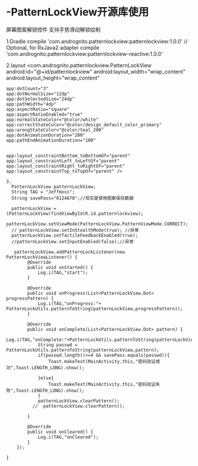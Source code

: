 # -PatternLockView开源库使用
屏幕图案解锁控件
支持手势滑动解锁绘制

1.Gradle
compile 'com.andrognito.patternlockview:patternlockview:1.0.0'
// Optional, for RxJava2 adapter
compile 'com.andrognito.patternlockview:patternlockview-reactive:1.0.0'

2.layout
<com.andrognito.patternlockview.PatternLockView
    android:id="@+id/patternlockview"
    android:layout_width="wrap_content"
    android:layout_height="wrap_content"

    app:dotCount="3"
    app:dotNormalSize="12dp"
    app:dotSelectedSize="24dp"
    app:pathWidth="4dp"
    app:aspectRatio="square"
    app:aspectRatioEnabled="true"
    app:normalStateColor="@color/white"
    app:correctStateColor="@color/design_default_color_primary"
    app:wrongStateColor="@color/teal_200"
    app:dotAnimationDuration="200"
    app:pathEndAnimationDuration="100"


    app:layout_constraintBottom_toBottomOf="parent"
    app:layout_constraintLeft_toLeftOf="parent"
    app:layout_constraintRight_toRightOf="parent"
    app:layout_constraintTop_toTopOf="parent" />
    
    3.
      PatternLockView patternLockView;
      String TAG = "Jeffmoss";
      String savePass="0124678";//现实是使用图案保存数据
    
      patternLockView = (PatternLockView)findViewById(R.id.patternlockview);
      patternLockView.setViewMode(PatternLockView.PatternViewMode.CORRECT);
      // patternLockView.setInStealthMode(true); //异常
      patternLockView.setTactileFeedbackEnabled(true);
      //patternLockView.setInputEnabled(false);//异常
      
       patternLockView.addPatternLockListener(new PatternLockViewListener() {
            @Override
            public void onStarted() {
                Log.i(TAG,"start");
            }

            @Override
            public void onProgress(List<PatternLockView.Dot> progressPattern) {
                Log.i(TAG,"onProgress:"+ PatternLockUtils.patternToString(patternLockView,progressPattern));
            }

            @Override
            public void onComplete(List<PatternLockView.Dot> pattern) {
                Log.i(TAG,"onComplete:"+PatternLockUtils.patternToString(patternLockView,pattern));
                String passwd = PatternLockUtils.patternToString(patternLockView,pattern);
                if(passwd.length()>=4 && savePass.equals(passwd)){
                    Toast.makeText(MainActivity.this,"密码验证成功",Toast.LENGTH_LONG).show();

                }else{
                    Toast.makeText(MainActivity.this,"密码验证失败",Toast.LENGTH_LONG).show();
                }
                patternLockView.clearPattern();
              //  patternLockView.clearPattern();

            }

            @Override
            public void onCleared() {
                Log.i(TAG,"onCleared");
            }
        });

    }
